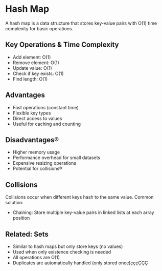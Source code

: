 # Hash Map

A hash map is a data structure that stores key-value pairs with O(1) time complexity for basic operations.

## Key Operations & Time Complexity

- Add element: O(1)
- Remove element: O(1)
- Update value: O(1)
- Check if key exists: O(1)
- Find length: O(1)

## Advantages

- Fast operations (constant time)
- Flexible key types
- Direct access to values
- Useful for caching and counting

## Disadvantages®

- Higher memory usage
- Performance overhead for small datasets
- Expensive resizing operations
- Potential for collisions®

## Collisions

Collisions occur when different keys hash to the same value. Common solution:

- Chaining: Store multiple key-value pairs in linked lists at each array position

## Related: Sets

- Similar to hash maps but only store keys (no values)
- Used when only existence checking is needed
- All operations are O(1)
- Duplicates are automatically handled (only stored once)çççÇÇÇ 
